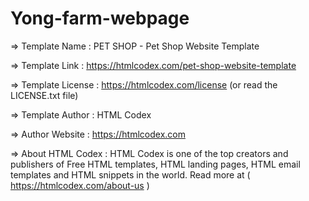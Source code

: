 # Yong-farm-webpage

=> Template Name : PET SHOP - Pet Shop Website Template

=> Template Link : https://htmlcodex.com/pet-shop-website-template

=> Template License : https://htmlcodex.com/license (or read the LICENSE.txt file)

=> Template Author : HTML Codex

=> Author Website : https://htmlcodex.com

=> About HTML Codex : HTML Codex is one of the top creators and publishers of Free HTML templates, HTML landing pages, HTML email templates and HTML snippets in the world. Read more at ( https://htmlcodex.com/about-us )
